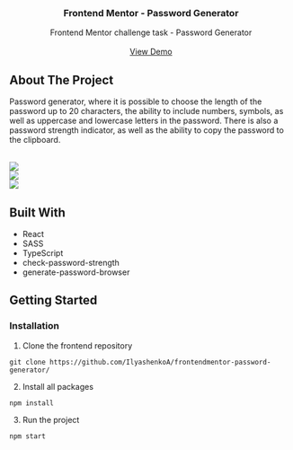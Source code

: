 <br/>
<p align="center">
  <h3 align="center">Frontend Mentor - Password Generator</h3>

  <p align="center">
    Frontend Mentor challenge task - Password Generator
    <br/>
    <br/>
    <a href="https://frontendmentor-password-generator.vercel.app/">View Demo</a>
  </p>
</p>

## About The Project

Password generator, where it is possible to choose the length of the password up to 20 characters, the ability to include numbers, symbols, as well as uppercase and lowercase letters in the password. There is also a password strength indicator, as well as the ability to copy the password to the clipboard.

<br />

<img src="https://i.ibb.co/nqyQP4P/2023-05-08-101923.png" />

<br />

<img src="https://i.ibb.co/WDjthrP/2023-05-08-101953.png" />

<br />

<img src="https://i.ibb.co/X3TDHbv/2023-05-08-102027.png" />

<br />

## Built With

* React
* SASS
* TypeScript
* check-password-strength
* generate-password-browser

## Getting Started

### Installation

1. Clone the frontend repository

```
git clone https://github.com/IlyashenkoA/frontendmentor-password-generator/
```

2. Install all packages

```
npm install
```

3. Run the project

```
npm start
```  
